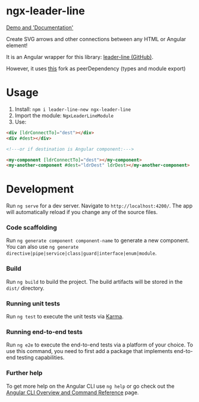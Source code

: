 # ngx-leader-line
[Demo and 'Documentation'](https://github.com/anseki/leader-line)

Create SVG arrows and other connections between any HTML or Angular element!

It is an Angular wrapper for this library: [leader-line (GitHub)](https://github.com/anseki/leader-line).

However, it uses [this](https://www.npmjs.com/package/leader-line-new) fork as peerDependency (types and module export)

# Usage

1. Install: `npm i leader-line-new ngx-leader-line`
2. Import the module: `NgxLeaderLineModule`
3. Use: 
```html
<div [ldrConnectTo]="dest"></div>
<div #dest></div>

<!---or if destination is Angular component:--->

<my-component [ldrConnectTo]="dest"></my-component>
<my-another-component #dest="ldrDest" ldrDest></my-another-component>

```

# Development

Run `ng serve` for a dev server. Navigate to `http://localhost:4200/`. The app will automatically reload if you change any of the source files.

### Code scaffolding

Run `ng generate component component-name` to generate a new component. You can also use `ng generate directive|pipe|service|class|guard|interface|enum|module`.

### Build

Run `ng build` to build the project. The build artifacts will be stored in the `dist/` directory.

### Running unit tests

Run `ng test` to execute the unit tests via [Karma](https://karma-runner.github.io).

### Running end-to-end tests

Run `ng e2e` to execute the end-to-end tests via a platform of your choice. To use this command, you need to first add a package that implements end-to-end testing capabilities.

### Further help

To get more help on the Angular CLI use `ng help` or go check out the [Angular CLI Overview and Command Reference](https://angular.io/cli) page.

